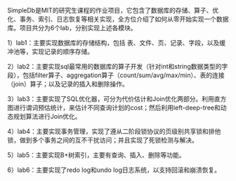 SimpleDb是MIT的研究生课程的作业项目，它包含了数据库的存储、算子、优化、事务、索引、日志恢复等相关实现，全方位介绍了如何从零开始实现一个数据库。项目共分为6个lab，分别实现上述各模块。



1）lab1：主要实现数据库的存储结构，包括 表、文件、页、记录、字段，以及缓冲池等，实现记录的顺序存储。

2）lab2：主要实现sql最常用的数据库的算子开发（针对int和string数据类型的字段），包括filter算子、aggregation算子（count/sum/avg/max/min）、表的连接（join）算子；以及记录的插入和删除操作。

3）lab3：主要实现了SQL优化器，可分为代价估计和Join优化两部分。利用直方图进行谓词预估统计，来估计不同查询计划的cost；然后利用left-deep-tree和动态规划算法进行Join优化。

4）lab4：主要实现事务管理，实现了遵从二阶段锁协议的页级别共享锁和排他锁，做到多个事务之间的互不干扰访问；并且实现了死锁检测与解决。

5）lab5：主要实现B+树索引，主要有查询、插入、删除等功能。

6）lab6：主要实现了redo log和undo log日志系统，以支持回滚和崩溃恢复。
